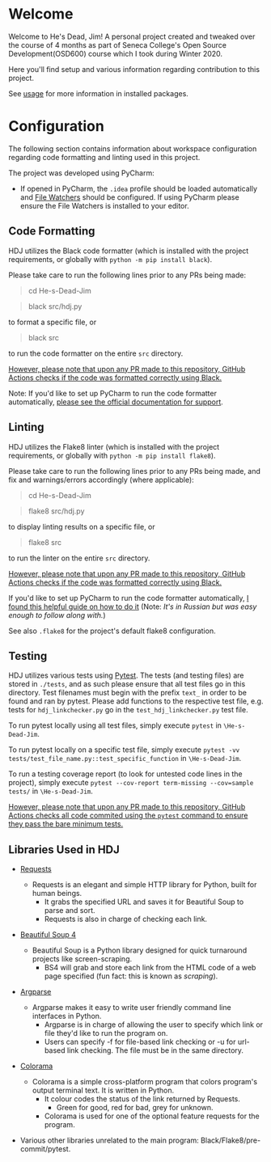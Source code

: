 # Welcome

Welcome to He's Dead, Jim! A personal project created and tweaked over the course of 4 months as part of Seneca College's Open Source Development(OSD600) course which I took during Winter 2020.

Here you'll find setup and various information regarding contribution to this project.

See [usage](https://github.com/chrispinkney/He-s-Dead-Jim/blob/master/docs/README.md#usage) for more information in installed packages.

# Configuration

The following section contains information about workspace configuration regarding code formatting and linting used in this project.

The project was developed using PyCharm:

- If opened in PyCharm, the `.idea` profile should be loaded automatically and [File Watchers](https://plugins.jetbrains.com/plugin/7177-file-watchers) should be configured.
  If using PyCharm please ensure the File Watchers is installed to your editor.

## Code Formatting

HDJ utilizes the Black code formatter (which is installed with the project requirements, or globally with `python -m pip install black`).

Please take care to run the following lines prior to any PRs being made:

> cd He-s-Dead-Jim

> black src/hdj.py

to format a specific file, or

> black src

to run the code formatter on the entire `src` directory.

<u>However, please note that upon any PR made to this repository, GitHub Actions checks if the code was formatted correctly using Black.</u>

Note: If you'd like to set up PyCharm to run the code formatter automatically, [please see the official documentation for support](https://black.readthedocs.io/en/stable/editor_integration.html#pycharm-intellij-idea).

## Linting

HDJ utilizes the Flake8 linter (which is installed with the project requirements, or globally with `python -m pip install flake8`).

Please take care to run the following lines prior to any PRs being made, and fix and warnings/errors accordingly (where applicable):

> cd He-s-Dead-Jim

> flake8 src/hdj.py

to display linting results on a specific file, or

> flake8 src

to run the linter on the entire `src` directory.

<u>However, please note that upon any PR made to this repository, GitHub Actions checks if the code was formatted correctly using Black.</u>

If you'd like to set up PyCharm to run the code formatter automatically, [I found this helpful guide on how to do it](https://tirinox.ru/flake8-pycharm) (Note: _It's in Russian but was easy enough to follow along with._)

See also `.flake8` for the project's default flake8 configuration.

## Testing

HDJ utilizes various tests using [Pytest](https://docs.pytest.org/en/latest/). The tests (and testing files) are stored in `./tests`, and as such please ensure that all test files go in this directory. Test filenames must begin with the prefix `text_` in order to be found and ran by pytest. Please add functions to the respective test file, e.g. tests for `hdj_linkchecker.py` go in the `test_hdj_linkchecker.py` test file.

To run pytest locally using all test files, simply execute `pytest` in `\He-s-Dead-Jim`.

To run pytest locally on a specific test file, simply execute `pytest -vv tests/test_file_name.py::test_specific_function` in `\He-s-Dead-Jim`.

To run a testing coverage report (to look for untested code lines in the project), simply execute `pytest --cov-report term-missing --cov=sample tests/` in `\He-s-Dead-Jim`.

<u>However, please note that upon any PR made to this repository, GitHub Actions checks all code commited using the `pytest` command to ensure they pass the bare minimum tests.</u>

## Libraries Used in HDJ

- [Requests](https://requests.readthedocs.io/en/master/)
  - Requests is an elegant and simple HTTP library for Python, built for human beings.
    - It grabs the specified URL and saves it for Beautiful Soup to parse and sort.
    - Requests is also in charge of checking each link.
- [Beautiful Soup 4](https://www.crummy.com/software/BeautifulSoup/)
  - Beautiful Soup is a Python library designed for quick turnaround projects like screen-scraping.
    - BS4 will grab and store each link from the HTML code of a web page specified (fun fact: this is known as _scraping_).
- [Argparse](https://github.com/ThomasWaldmann/argparse/)
  - Argparse makes it easy to write user friendly command line interfaces in Python.
    - Argparse is in charge of allowing the user to specify which link or file they'd like to run the program on.
    - Users can specify -f for file-based link checking or -u for url-based link checking. The file must be in the same directory.
- [Colorama](https://github.com/tartley/colorama)

  - Colorama is a simple cross-platform program that colors program's output terminal text. It is written in Python.
    - It colour codes the status of the link returned by Requests.
      - Green for good, red for bad, grey for unknown.
    - Colorama is used for one of the optional feature requests for the program.

- Various other libraries unrelated to the main program: Black/Flake8/pre-commit/pytest.
